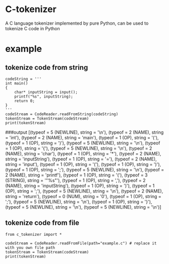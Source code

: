 # C-tokenizer
A C language tokenizer implemented by pure Python, can be used to tokenize C code in Python

# example

## tokenize code from string
```
codeString = '''
int main()
{
	char* inputString = input();
	printf("%s", inputString);
	return 0;
}
'''
codeStream = CodeReader.readFromString(codeString)
tokenStream = TokenStream(codeStream)
print(tokenStream)
```

###output
[(typeof = 5 (NEWLINE), string = '\n'),
(typeof = 2 (NAME), string = 'int'),
(typeof = 2 (NAME), string = 'main'),
(typeof = 1 (OP), string = '('),
(typeof = 1 (OP), string = ')'),
(typeof = 5 (NEWLINE), string = '\n'),
(typeof = 1 (OP), string = '{'),
(typeof = 5 (NEWLINE), string = '\n'),
(typeof = 2 (NAME), string = 'char'),
(typeof = 1 (OP), string = '*'),
(typeof = 2 (NAME), string = 'inputString'),
(typeof = 1 (OP), string = '='),
(typeof = 2 (NAME), string = 'input'),
(typeof = 1 (OP), string = '('),
(typeof = 1 (OP), string = ')'),
(typeof = 1 (OP), string = ';'),
(typeof = 5 (NEWLINE), string = '\n'),
(typeof = 2 (NAME), string = 'printf'),
(typeof = 1 (OP), string = '('),
(typeof = 3 (STRING), string = '"%s"'),
(typeof = 1 (OP), string = ','),
(typeof = 2 (NAME), string = 'inputString'),
(typeof = 1 (OP), string = ')'),
(typeof = 1 (OP), string = ';'),
(typeof = 5 (NEWLINE), string = '\n'),
(typeof = 2 (NAME), string = 'return'),
(typeof = 0 (NUM), string = '0'),
(typeof = 1 (OP), string = ';'),
(typeof = 5 (NEWLINE), string = '\n'),
(typeof = 1 (OP), string = '}'),
(typeof = 5 (NEWLINE), string = '\n'),
(typeof = 5 (NEWLINE), string = '\n')]



## tokenize code from file
```
from c_tokenizer import *

codeStream = CodeReader.readFromFile(path="example.c") # replace it with you own file path
tokenStream = TokenStream(codeStream)
print(tokenStream)
```


